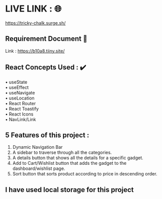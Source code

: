# LIVE LINK : 🌐

https://tricky-chalk.surge.sh/

## Requirement Document 🔗

Link : https://b10a8.tiiny.site/

## React Concepts Used : ✔️

• useState<br/>
• useEffect<br/>
• useNavigate<br/>
• useLocation<br/>
• React Router<br/>
• React Toastify <br/>
• React Icons<br/>
• NavLink/Link

## 5 Features of this project :

1. Dynamic Navigation Bar <br/>
2. A sidebar to traverse through all the categories. <br/>
3. A details button that shows all the details for a specific gadget. <br/>
4. Add to Cart/Wishlist button that adds the gadget to the dashboard/wishlist page.
5. Sort button that sorts product according to price in descending order.

## I have used local storage for this project
